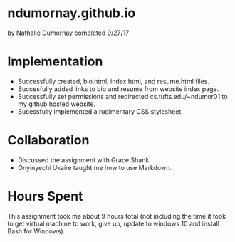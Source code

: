 # ndumornay.github.io

by Nathalie Dumornay
completed 9/27/17

# Implementation
* Successfully created, bio.html, index.html, and resume.html files.
* Succesfully added links to bio and resume from website index page.
* Successfully set permissions and redirected cs.tufts.edu/~ndumor01 to my github hosted website.
* Sucessfully implemented a rudimentary CSS stylesheet.

# Collaboration
* Discussed the assignment with Grace Shank.
* Onyinyechi Ukaire taught me how to use Markdown.

# Hours Spent
This assignment took me about 9 hours total (not including the time it took to get virtual machine to work, give up, update to windows 10 and install Bash for Windows).